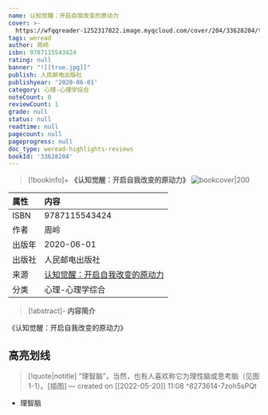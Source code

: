 ```yaml
---
name: 认知觉醒：开启自我改变的原动力
cover: >-
  https://wfqqreader-1252317822.image.myqcloud.com/cover/204/33628204/t9_33628204.jpg
tags: weread
author: 周岭
isbn: 9787115543424
rating: null
banner: "![[true.jpg]]"
publish: 人民邮电出版社
publishyear: '2020-06-01'
category: 心理-心理学综合
noteCount: 0
reviewCount: 1
grade: null
status: null
readtime: null
pagecount: null
pageprogress: null
doc_type: weread-highlights-reviews
bookId: '33628204'
---
```

> [!bookinfo]+ **《认知觉醒：开启自我改变的原动力》**
> ![bookcover|200](https://wfqqreader-1252317822.image.myqcloud.com/cover/204/33628204/t9_33628204.jpg)
>
| 属性   | 内容                                       |
|:------ |:------------------------------------------ |
| ISBN   | 9787115543424                           |
| 作者   | 周岭                         |
| 出版年 | 2020-06-01                   | 
| 出版社 | 人民邮电出版社                       |
| 来源   | [认知觉醒：开启自我改变的原动力](https://weread.qq.com/web/) |
| 分类   | 心理-心理学综合                        |

> [!abstract]- **内容简介**
> 
《认知觉醒：开启自我改变的原动力》


## 高亮划线




> [!quote|notitle] 
> “理智脑”，当然，也有人喜欢称它为理性脑或思考脑（见图1-1）。[插图] 
— created on [[2022-05-20]] 11:08 ^8273614-7zoh5sPQt
- 理智脑
  


    


